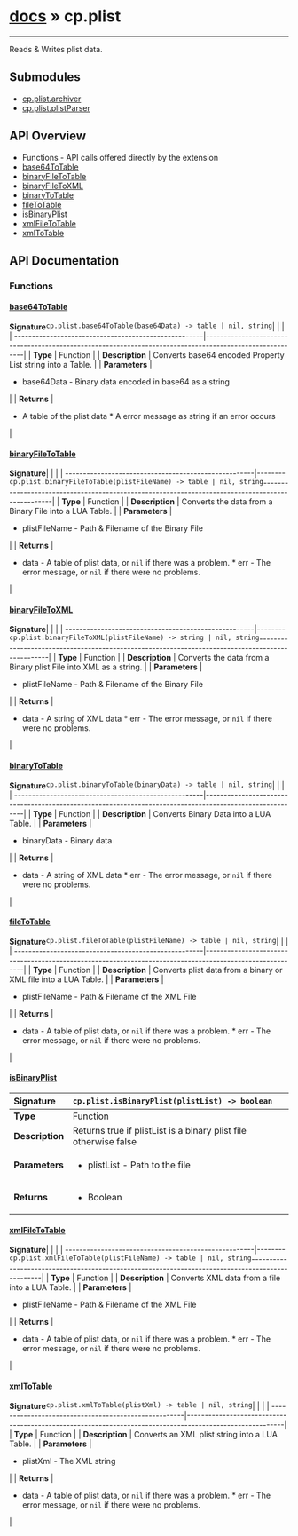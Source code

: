 # [docs](index.md) » cp.plist
---

Reads & Writes plist data.

## Submodules
 * [cp.plist.archiver](cp.plist.archiver.md)
 * [cp.plist.plistParser](cp.plist.plistParser.md)

## API Overview
* Functions - API calls offered directly by the extension
 * [base64ToTable](#base64totable)
 * [binaryFileToTable](#binaryfiletotable)
 * [binaryFileToXML](#binaryfiletoxml)
 * [binaryToTable](#binarytotable)
 * [fileToTable](#filetotable)
 * [isBinaryPlist](#isbinaryplist)
 * [xmlFileToTable](#xmlfiletotable)
 * [xmlToTable](#xmltotable)

## API Documentation

### Functions

#### [base64ToTable](#base64totable)
| <span style="float: left;">**Signature**</span> | <span style="float: left;">`cp.plist.base64ToTable(base64Data) -> table | nil, string` </span>                                                          |
| -----------------------------------------------------|---------------------------------------------------------------------------------------------------------|
| **Type**                                             | Function |
| **Description**                                      | Converts base64 encoded Property List string into a Table. |
| **Parameters**                                       | <ul><li>base64Data - Binary data encoded in base64 as a string</li></ul> |
| **Returns**                                          | <ul><li>A table of the plist data * A error message as string if an error occurs</li></ul> |

#### [binaryFileToTable](#binaryfiletotable)
| <span style="float: left;">**Signature**</span> | <span style="float: left;">`cp.plist.binaryFileToTable(plistFileName) -> table | nil, string` </span>                                                          |
| -----------------------------------------------------|---------------------------------------------------------------------------------------------------------|
| **Type**                                             | Function |
| **Description**                                      | Converts the data from a Binary File into a LUA Table. |
| **Parameters**                                       | <ul><li>plistFileName - Path &amp; Filename of the Binary File</li></ul> |
| **Returns**                                          | <ul><li>data             - A table of plist data, or <code>nil</code> if there was a problem. * err             - The error message, or <code>nil</code> if there were no problems.</li></ul> |

#### [binaryFileToXML](#binaryfiletoxml)
| <span style="float: left;">**Signature**</span> | <span style="float: left;">`cp.plist.binaryFileToXML(plistFileName) -> string | nil, string` </span>                                                          |
| -----------------------------------------------------|---------------------------------------------------------------------------------------------------------|
| **Type**                                             | Function |
| **Description**                                      | Converts the data from a Binary plist File into XML as a string. |
| **Parameters**                                       | <ul><li>plistFileName - Path &amp; Filename of the Binary File</li></ul> |
| **Returns**                                          | <ul><li>data             - A string of XML data * err                - The error message, or <code>nil</code> if there were no problems.</li></ul> |

#### [binaryToTable](#binarytotable)
| <span style="float: left;">**Signature**</span> | <span style="float: left;">`cp.plist.binaryToTable(binaryData) -> table | nil, string` </span>                                                          |
| -----------------------------------------------------|---------------------------------------------------------------------------------------------------------|
| **Type**                                             | Function |
| **Description**                                      | Converts Binary Data into a LUA Table. |
| **Parameters**                                       | <ul><li>binaryData       - Binary data</li></ul> |
| **Returns**                                          | <ul><li>data             - A string of XML data * err                - The error message, or <code>nil</code> if there were no problems.</li></ul> |

#### [fileToTable](#filetotable)
| <span style="float: left;">**Signature**</span> | <span style="float: left;">`cp.plist.fileToTable(plistFileName) -> table | nil, string` </span>                                                          |
| -----------------------------------------------------|---------------------------------------------------------------------------------------------------------|
| **Type**                                             | Function |
| **Description**                                      | Converts plist data from a binary or XML file into a LUA Table. |
| **Parameters**                                       | <ul><li>plistFileName    - Path &amp; Filename of the XML File</li></ul> |
| **Returns**                                          | <ul><li>data             - A table of plist data, or <code>nil</code> if there was a problem. * err             - The error message, or <code>nil</code> if there were no problems.</li></ul> |

#### [isBinaryPlist](#isbinaryplist)
| <span style="float: left;">**Signature**</span> | <span style="float: left;">`cp.plist.isBinaryPlist(plistList) -> boolean` </span>                                                          |
| -----------------------------------------------------|---------------------------------------------------------------------------------------------------------|
| **Type**                                             | Function |
| **Description**                                      | Returns true if plistList is a binary plist file otherwise false |
| **Parameters**                                       | <ul><li>plistList - Path to the file</li></ul> |
| **Returns**                                          | <ul><li>Boolean</li></ul> |

#### [xmlFileToTable](#xmlfiletotable)
| <span style="float: left;">**Signature**</span> | <span style="float: left;">`cp.plist.xmlFileToTable(plistFileName) -> table | nil, string` </span>                                                          |
| -----------------------------------------------------|---------------------------------------------------------------------------------------------------------|
| **Type**                                             | Function |
| **Description**                                      | Converts XML data from a file into a LUA Table. |
| **Parameters**                                       | <ul><li>plistFileName    - Path &amp; Filename of the XML File</li></ul> |
| **Returns**                                          | <ul><li>data             - A table of plist data, or <code>nil</code> if there was a problem. * err             - The error message, or <code>nil</code> if there were no problems.</li></ul> |

#### [xmlToTable](#xmltotable)
| <span style="float: left;">**Signature**</span> | <span style="float: left;">`cp.plist.xmlToTable(plistXml) -> table | nil, string` </span>                                                          |
| -----------------------------------------------------|---------------------------------------------------------------------------------------------------------|
| **Type**                                             | Function |
| **Description**                                      | Converts an XML plist string into a LUA Table. |
| **Parameters**                                       | <ul><li>plistXml         - The XML string</li></ul> |
| **Returns**                                          | <ul><li>data             - A table of plist data, or <code>nil</code> if there was a problem. * err             - The error message, or <code>nil</code> if there were no problems.</li></ul> |

